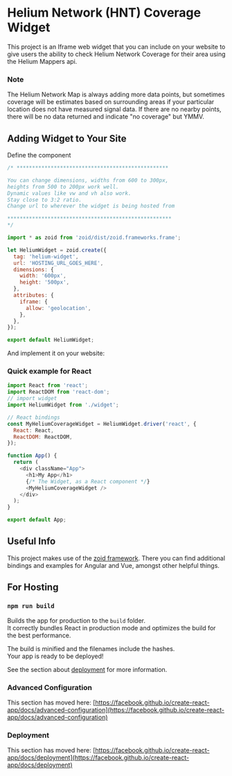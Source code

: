 # Helium Network (HNT) Coverage Widget

This project is an Iframe web widget that you can include on your website to give users the ability to check Helium Network Coverage for their area using the Helium Mappers api.

### Note

The Helium Network Map is always adding more data points, but sometimes coverage will be estimates based on surrounding areas if your particular location does not have measured signal data. If there are no nearby points, there will be no data returned and indicate "no coverage" but YMMV.

## Adding Widget to Your Site

Define the component

```javascript
/* *************************************************

You can change dimensions, widths from 600 to 300px, 
heights from 500 to 200px work well.
Dynamic values like vw and vh also work.
Stay close to 3:2 ratio.
Change url to wherever the widget is being hosted from

*****************************************************
*/

import * as zoid from 'zoid/dist/zoid.frameworks.frame';

let HeliumWidget = zoid.create({
  tag: 'helium-widget',
  url: 'HOSTING_URL_GOES_HERE',
  dimensions: {
    width: '600px',
    height: '500px',
  },
  attributes: {
    iframe: {
      allow: 'geolocation',
    },
  },
});

export default HeliumWidget;
```

And implement it on your website:

### Quick example for React

```javascript
import React from 'react';
import ReactDOM from 'react-dom';
// import widget
import HeliumWidget from './widget';

// React bindings
const MyHeliumCoverageWidget = HeliumWidget.driver('react', {
  React: React,
  ReactDOM: ReactDOM,
});

function App() {
  return (
    <div className="App">
      <h1>My App</h1>
      {/* The Widget, as a React component */}
      <MyHeliumCoverageWidget />
    </div>
  );
}

export default App;
```

## Useful Info

This project makes use of the [zoid framework](https://github.com/krakenjs/zoid).
There you can find additional bindings and examples for Angular and Vue, amongst other helpful things.

## For Hosting

### `npm run build`

Builds the app for production to the `build` folder.\
It correctly bundles React in production mode and optimizes the build for the best performance.

The build is minified and the filenames include the hashes.\
Your app is ready to be deployed!

See the section about [deployment](https://facebook.github.io/create-react-app/docs/deployment) for more information.

### Advanced Configuration

This section has moved here: [https://facebook.github.io/create-react-app/docs/advanced-configuration](https://facebook.github.io/create-react-app/docs/advanced-configuration)

### Deployment

This section has moved here: [https://facebook.github.io/create-react-app/docs/deployment](https://facebook.github.io/create-react-app/docs/deployment)
